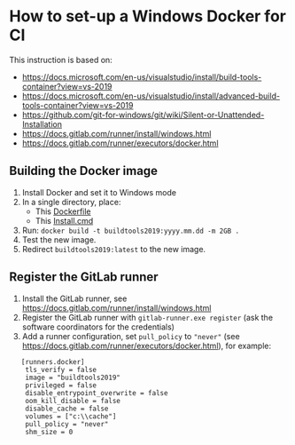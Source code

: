 # How to set-up a Windows Docker for CI

This instruction is based on:

* https://docs.microsoft.com/en-us/visualstudio/install/build-tools-container?view=vs-2019
* https://docs.microsoft.com/en-us/visualstudio/install/advanced-build-tools-container?view=vs-2019
* https://github.com/git-for-windows/git/wiki/Silent-or-Unattended-Installation
* https://docs.gitlab.com/runner/install/windows.html
* https://docs.gitlab.com/runner/executors/docker.html

## Building the Docker image

1. Install Docker and set it to Windows mode
1. In a single directory, place:
   * This [Dockerfile](/contrib/buildtools2019/Dockerfile)
   * This [Install.cmd](/contrib/buildtools2019/Install.cmd)
1. Run: `docker build -t buildtools2019:yyyy.mm.dd -m 2GB .`
1. Test the new image.
1. Redirect `buildtools2019:latest` to the new image.

## Register the GitLab runner

1. Install the GitLab runner, see https://docs.gitlab.com/runner/install/windows.html
1. Register the GitLab runner with `gitlab-runner.exe register` (ask the software coordinators for the credentials)
1. Add a runner configuration, set `pull_policy` to `"never"` (see https://docs.gitlab.com/runner/executors/docker.html), for example:
```
   [runners.docker]
    tls_verify = false
    image = "buildtools2019"
    privileged = false
    disable_entrypoint_overwrite = false
    oom_kill_disable = false
    disable_cache = false
    volumes = ["c:\\cache"]
    pull_policy = "never"
    shm_size = 0
